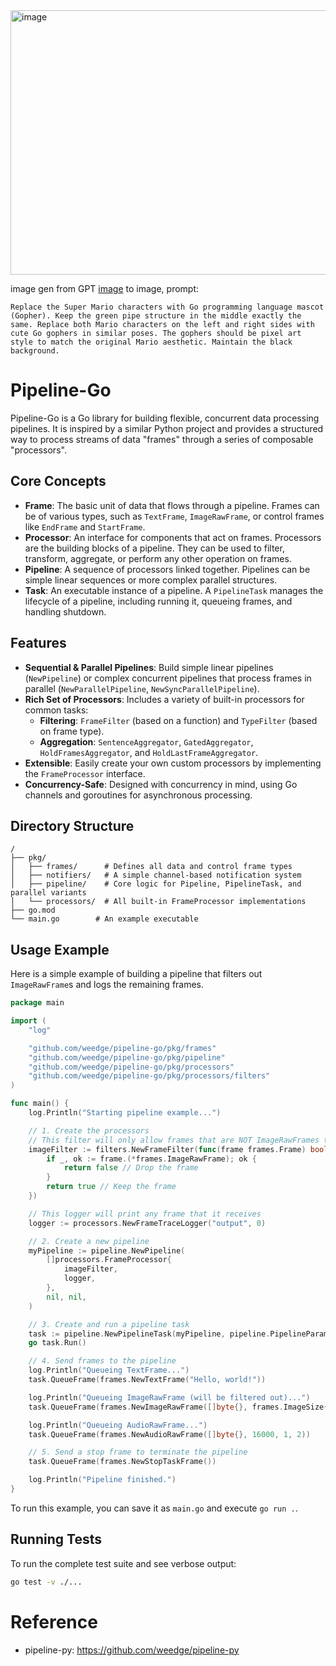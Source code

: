 


<img width="1245" height="423" alt="image" src="https://github.com/user-attachments/assets/841dc53f-272d-4116-91d5-4dfe421f4182" />

image gen from GPT [image](https://github.com/weedge/pipeline-py) to image, prompt:

```
Replace the Super Mario characters with Go programming language mascot (Gopher). Keep the green pipe structure in the middle exactly the same. Replace both Mario characters on the left and right sides with cute Go gophers in similar poses. The gophers should be pixel art style to match the original Mario aesthetic. Maintain the black background.
```

# Pipeline-Go

Pipeline-Go is a Go library for building flexible, concurrent data processing pipelines. It is inspired by a similar Python project and provides a structured way to process streams of data "frames" through a series of composable "processors".

## Core Concepts

- **Frame**: The basic unit of data that flows through a pipeline. Frames can be of various types, such as `TextFrame`, `ImageRawFrame`, or control frames like `EndFrame` and `StartFrame`.
- **Processor**: An interface for components that act on frames. Processors are the building blocks of a pipeline. They can be used to filter, transform, aggregate, or perform any other operation on frames.
- **Pipeline**: A sequence of processors linked together. Pipelines can be simple linear sequences or more complex parallel structures.
- **Task**: An executable instance of a pipeline. A `PipelineTask` manages the lifecycle of a pipeline, including running it, queueing frames, and handling shutdown.

## Features

- **Sequential & Parallel Pipelines**: Build simple linear pipelines (`NewPipeline`) or complex concurrent pipelines that process frames in parallel (`NewParallelPipeline`, `NewSyncParallelPipeline`).
- **Rich Set of Processors**: Includes a variety of built-in processors for common tasks:
    - **Filtering**: `FrameFilter` (based on a function) and `TypeFilter` (based on frame type).
    - **Aggregation**: `SentenceAggregator`, `GatedAggregator`, `HoldFramesAggregator`, and `HoldLastFrameAggregator`.
- **Extensible**: Easily create your own custom processors by implementing the `FrameProcessor` interface.
- **Concurrency-Safe**: Designed with concurrency in mind, using Go channels and goroutines for asynchronous processing.

## Directory Structure

```
/
├── pkg/
│   ├── frames/      # Defines all data and control frame types
│   ├── notifiers/   # A simple channel-based notification system
│   ├── pipeline/    # Core logic for Pipeline, PipelineTask, and parallel variants
│   └── processors/  # All built-in FrameProcessor implementations
├── go.mod
└── main.go        # An example executable
```

## Usage Example

Here is a simple example of building a pipeline that filters out `ImageRawFrame`s and logs the remaining frames.

```go
package main

import (
	"log"

	"github.com/weedge/pipeline-go/pkg/frames"
	"github.com/weedge/pipeline-go/pkg/pipeline"
	"github.com/weedge/pipeline-go/pkg/processors"
	"github.com/weedge/pipeline-go/pkg/processors/filters"
)

func main() {
	log.Println("Starting pipeline example...")

	// 1. Create the processors
	// This filter will only allow frames that are NOT ImageRawFrames to pass
	imageFilter := filters.NewFrameFilter(func(frame frames.Frame) bool {
		if _, ok := frame.(*frames.ImageRawFrame); ok {
			return false // Drop the frame
		}
		return true // Keep the frame
	})

	// This logger will print any frame that it receives
	logger := processors.NewFrameTraceLogger("output", 0)

	// 2. Create a new pipeline
	myPipeline := pipeline.NewPipeline(
		[]processors.FrameProcessor{
			imageFilter,
			logger,
		},
		nil, nil,
	)

	// 3. Create and run a pipeline task
	task := pipeline.NewPipelineTask(myPipeline, pipeline.PipelineParams{})
	go task.Run()

	// 4. Send frames to the pipeline
	log.Println("Queueing TextFrame...")
	task.QueueFrame(frames.NewTextFrame("Hello, world!"))

	log.Println("Queueing ImageRawFrame (will be filtered out)...")
	task.QueueFrame(frames.NewImageRawFrame([]byte{}, frames.ImageSize{}, "PNG", "RGB"))

	log.Println("Queueing AudioRawFrame...")
	task.QueueFrame(frames.NewAudioRawFrame([]byte{}, 16000, 1, 2))

	// 5. Send a stop frame to terminate the pipeline
	task.QueueFrame(frames.NewStopTaskFrame())

	log.Println("Pipeline finished.")
}
```

To run this example, you can save it as `main.go` and execute `go run .`.

## Running Tests

To run the complete test suite and see verbose output:
```bash
go test -v ./...
```

# Reference
-  pipeline-py: https://github.com/weedge/pipeline-py
